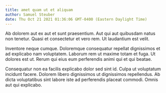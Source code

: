 ```yaml
---
title: amet quam ut et aliquam
author: Samuel Steuber
date: Thu Oct 21 2021 01:36:06 GMT-0400 (Eastern Daylight Time)
---
```

Ab dolorem aut ex aut et sunt praesentium. Aut qui aut quibusdam natus non tenetur. Quasi et consectetur et vero rem. Ut laudantium est velit.

 Inventore neque cumque. Doloremque consequatur repellat dignissimos et ad explicabo nam voluptatem. Laborum rem ut maxime totam et fuga. Ut dolores est ut. Rerum qui eius eum perferendis animi qui et qui beatae.

 Consequatur non ea facilis explicabo dolor sed sint id. Culpa ut voluptatum incidunt facere. Dolorem libero dignissimos ut dignissimos repellendus. Ab dicta voluptatibus sint labore iste ad perferendis placeat commodi. Omnis aut qui explicabo.